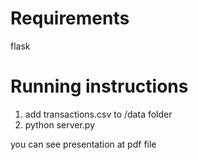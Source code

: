 # Requirements
flask

# Running instructions
1. add transactions.csv to /data folder
2. python server.py

you can see presentation at pdf file
